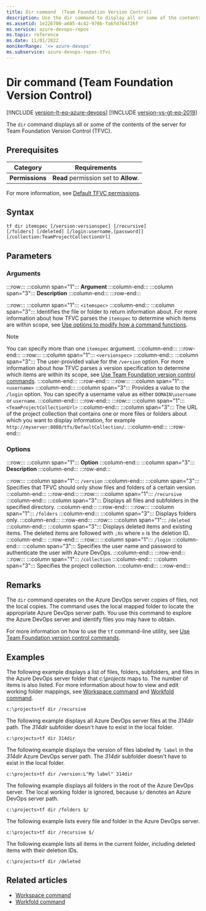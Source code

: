 ```yaml
---
title: Dir command  (Team Foundation Version Control)
description: Use the dir command to display all or some of the contents of the server for Team Foundation Version Control.
ms.assetid: 1e226700-a685-4c42-970b-fa6fd764726f
ms.service: azure-devops-repos
ms.topic: reference
ms.date: 11/01/2022
monikerRange: '<= azure-devops'
ms.subservice: azure-devops-repos-tfvc
---
```



# Dir command  (Team Foundation Version Control)

[!INCLUDE [version-lt-eq-azure-devops](../../includes/version-lt-eq-azure-devops.md)]
[!INCLUDE [version-vs-gt-eq-2019](../../includes/version-vs-gt-eq-2019.md)]

The `dir` command displays all or some of the contents of the server for Team Foundation Version Control (TFVC).

## Prerequisites

| Category | Requirements |
|--------------|-------------|
|**Permissions**|**Read** permission set to **Allow**. |

For more information, see [Default TFVC permissions](../../organizations/security/default-tfvc-permissions.md).

## Syntax

```
tf dir itemspec [/version:versionspec] [/recursive] 
[/folders] [/deleted] [/login:username,[password]] [/collection:TeamProjectCollectionUrl]
```

## Parameters

### Arguments

:::row:::
   :::column span="1":::
   **Argument**
   :::column-end:::
   :::column span="3":::
   **Description**
   :::column-end:::
:::row-end:::

:::row:::
   :::column span="1":::
   `<itemspec>`
   :::column-end:::
   :::column span="3":::
   Identifies the file or folder to return information about. For more information about how TFVC parses the `itemspec` to determine which items are within scope, see [Use options to modify how a command functions](use-team-foundation-version-control-commands.md#use-options-to-modify-how-a-command-functions).

   > [!Note]  
   > You can specify more than one `itemspec` argument.
   :::column-end:::
:::row-end:::
:::row:::
   :::column span="1":::
   `<versionspec>`
   :::column-end:::
   :::column span="3":::
   The user-provided value for the `/version` option. For more information about how TFVC parses a version specification to determine which items are within its scope, see [Use Team Foundation version control commands](use-team-foundation-version-control-commands.md).
   :::column-end:::
:::row-end:::
:::row:::
   :::column span="1":::
   `<username>`
   :::column-end:::
   :::column span="3":::
   Provides a value to the `/login` option. You can specify a username value as either `DOMAIN\username` or `username`.
   :::column-end:::
:::row-end:::
:::row:::
   :::column span="1":::
   `<TeamProjectCollectionUrl>`
   :::column-end:::
   :::column span="3":::
   The URL of the project collection that contains one or more files or folders about which you want to display information, for example `http://myserver:8080/tfs/DefaultCollection/`.
   :::column-end:::
:::row-end:::

### Options

:::row:::
   :::column span="1":::
   **Option**
   :::column-end:::
   :::column span="3":::
   **Description**
   :::column-end:::
:::row-end:::

:::row:::
   :::column span="1":::
   `/version`
   :::column-end:::
   :::column span="3":::
   Specifies that TFVC should only show files and folders of a certain version.
   :::column-end:::
:::row-end:::
:::row:::
   :::column span="1":::
   `/recursive`
   :::column-end:::
   :::column span="3":::
   Displays all files and subfolders in the specified directory.
   :::column-end:::
:::row-end:::
:::row:::
   :::column span="1":::
   `/folders`
   :::column-end:::
   :::column span="3":::
   Displays folders only.
   :::column-end:::
:::row-end:::
:::row:::
   :::column span="1":::
   `/deleted`
   :::column-end:::
   :::column span="3":::
   Displays deleted items and existing items. The deleted items are followed with `;Xn` where `n` is the deletion ID.
   :::column-end:::
:::row-end:::
:::row:::
   :::column span="1":::
   `/login`
   :::column-end:::
   :::column span="3":::
   Specifies the user name and password to authenticate the user with Azure DevOps.
   :::column-end:::
:::row-end:::
:::row:::
   :::column span="1":::
   `/collection`
   :::column-end:::
   :::column span="3":::
   Specifies the project collection.
   :::column-end:::
:::row-end:::

## Remarks
The `dir` command operates on the Azure DevOps server copies of files, not the local copies. The command uses the local mapped folder to locate the appropriate Azure DevOps server path. You use this command to explore the Azure DevOps server and identify files you may have to obtain.

For more information on how to use the `tf` command-line utility, see [Use Team Foundation version control commands](use-team-foundation-version-control-commands.md).

## Examples
The following example displays a list of files, folders, subfolders, and files in the Azure DevOps server folder that *c:\\projects* maps to. The number of items is also listed. For more information about how to view and edit working folder mappings, see [Workspace command](workspace-command.md) and [Workfold command](workfold-command.md).

```
c:\projects>tf dir /recursive
```

The following example displays all Azure DevOps server files at the *314dir* path. The *314dir* subfolder doesn't have to exist in the local folder.

```
c:\projects>tf dir 314dir
```

The following example displays the version of files labeled `My label` in the *314dir* Azure DevOps server path. The *314dir* subfolder doesn't have to exist in the local folder.

```
c:\projects>tf dir /version:L"My label" 314dir
```

The following example displays all folders in the root of the Azure DevOps server. The local working folder is ignored, because `$/` denotes an Azure DevOps server path.

```
c:\projects>tf dir /folders $/
```

The following example lists every file and folder in the Azure DevOps server.

```
c:\projects>tf dir /recursive $/
```

The following example lists all items in the current folder, including deleted items with their deletion IDs.

```
c:\projects>tf dir /deleted
```

## Related articles

- [Workspace command](workspace-command.md)
- [Workfold command](workfold-command.md)
